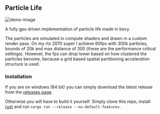 ## Particle Life
![demo-image](https://github.com/chronicl/particle_life/blob/main/assets/screenshot.png)

A fully gpu driven implementation of particle life made in bevy.

The particles are simulated in compute shaders and drawn in a custom render pass.
On my rtx 2070 super I achieve 60fps with 300k particles, bounds of 20k and max distance of 300 (these are the performance critical settings). However, the fps can drop lower based on how clustered the particles become, because a grid based spatial partitioning acceleration structure is used.

### Installation
If you are on windows (64 bit) you can simply download the latest release from the [releases page](https://github.com/chronicl/particle_life/releases).

Otherwise you will have to build it yourself. Simply clone this repo, install [rust](https://www.rust-lang.org/tools/install) and run `cargo run --release --no-default-features`.

